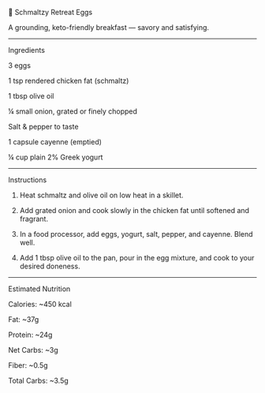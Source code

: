 🍳 Schmaltzy Retreat Eggs

A grounding, keto-friendly breakfast — savory and satisfying.


---

Ingredients

3 eggs

1 tsp rendered chicken fat (schmaltz)

1 tbsp olive oil

¼ small onion, grated or finely chopped

Salt & pepper to taste

1 capsule cayenne (emptied)

¼ cup plain 2% Greek yogurt



---

Instructions

1. Heat schmaltz and olive oil on low heat in a skillet.


2. Add grated onion and cook slowly in the chicken fat until softened and fragrant.


3. In a food processor, add eggs, yogurt, salt, pepper, and cayenne. Blend well.


4. Add 1 tbsp olive oil to the pan, pour in the egg mixture, and cook to your desired doneness.




---

Estimated Nutrition

Calories: ~450 kcal

Fat: ~37g

Protein: ~24g

Net Carbs: ~3g

Fiber: ~0.5g

Total Carbs: ~3.5g

